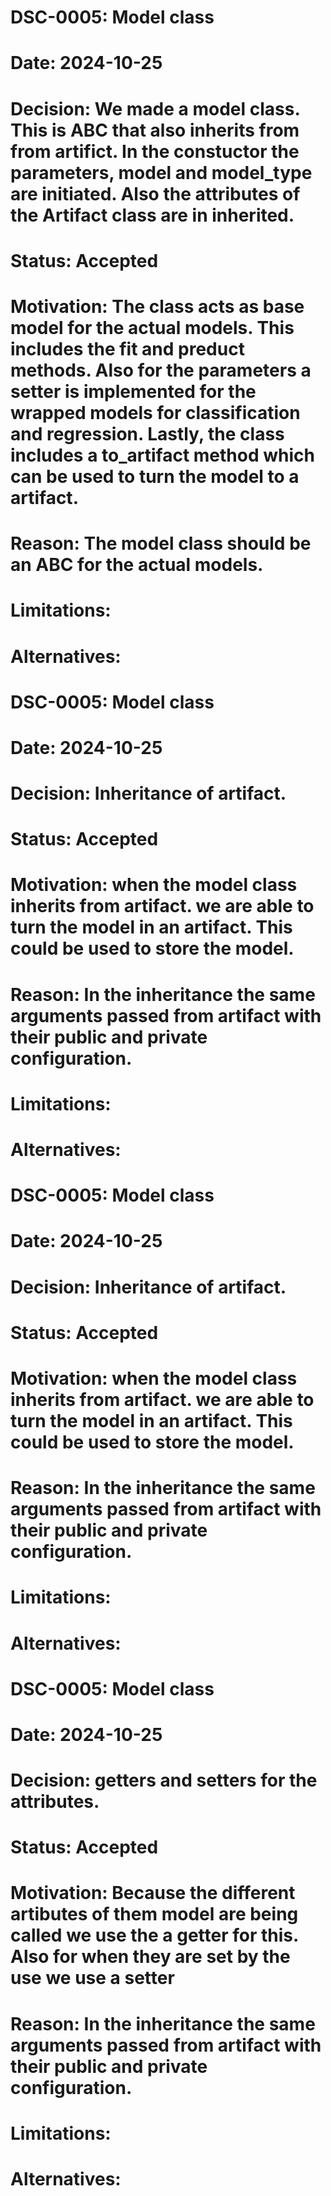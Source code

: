 # DSC-0005: Model class
# Date: 2024-10-25
# Decision: We made a model class. This is ABC that also inherits from from artifict. In the constuctor the parameters, model and model_type are initiated. Also the attributes of the Artifact class are in inherited.  
# Status: Accepted
# Motivation: The class acts as base model for the actual models. This includes the fit and preduct methods. Also for the parameters a setter is implemented for the wrapped models for classification and regression. Lastly, the class includes a to_artifact method which can be used to turn the model to a artifact. 
# Reason: The model class should be an ABC for the actual models. 
# Limitations:
# Alternatives:

# DSC-0005: Model class
# Date: 2024-10-25
# Decision: Inheritance of artifact. 
# Status: Accepted
# Motivation: when the model class inherits from artifact. we are able to turn the model in an artifact. This could be used to store the model. 
# Reason: In the inheritance the same arguments passed from artifact with their public and private configuration. 
# Limitations:
# Alternatives:

# DSC-0005: Model class
# Date: 2024-10-25
# Decision: Inheritance of artifact. 
# Status: Accepted
# Motivation: when the model class inherits from artifact. we are able to turn the model in an artifact. This could be used to store the model. 
# Reason: In the inheritance the same arguments passed from artifact with their public and private configuration. 
# Limitations:
# Alternatives:

# DSC-0005: Model class
# Date: 2024-10-25
# Decision: getters and setters for the attributes.
# Status: Accepted
# Motivation: Because the different artibutes of them model are being called we use the a getter for this. Also for when they are set by the use we use a setter
# Reason: In the inheritance the same arguments passed from artifact with their public and private configuration. 
# Limitations:
# Alternatives: